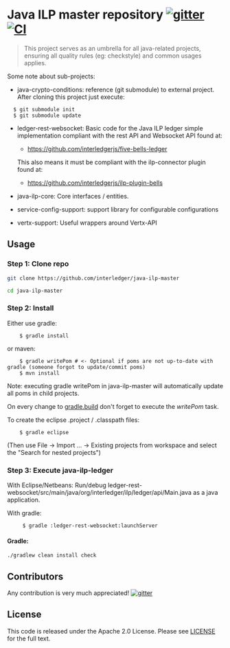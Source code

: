 # Java ILP master repository [![gitter][gitter-image]][gitter-url] [![CI][CI-image]][CI-url] 

[gitter-image]: https://badges.gitter.im/interledger/java.svg
[gitter-url]: https://gitter.im/interledger/java

[CI-image]: https://travis-ci.org/everis-innolab/java-ilp-master.svg?branch=master
[CI-url]: https://travis-ci.org/everis-innolab/java-ilp-master

> This project serves as an umbrella for all java-related projects, ensuring all quality rules (eg: checkstyle) and common usages applies.

Some note about sub-projects:
* java-crypto-conditions: reference (git submodule) to external project. After cloning this project just execute:
```
  $ git submodule init
  $ git submodule update
```
* ledger-rest-websocket: Basic code for the Java ILP ledger simple implementation compliant with the rest API and Websocket API found at:
    - https://github.com/interledgerjs/five-bells-ledger

  This also means it must be compliant with the ilp-connector plugin found at:
     - https://github.com/interledgerjs/ilp-plugin-bells
 
* java-ilp-core:   Core interfaces / entities.
* service-config-support: support library for configurable configurations
* vertx-support:   Useful wrappers around Vertx-API

## Usage

### Step 1: Clone repo

``` sh
git clone https://github.com/interledger/java-ilp-master

cd java-ilp-master
```


### Step 2: Install

Either use gradle:
```
    $ gradle install
```
or maven:
```
    $ gradle writePom # <- Optional if poms are not up-to-date with gradle (someone forgot to update/commit poms)
    $ mvn install
```
Note: executing gradle writePom in java-ilp-master will automatically update all poms in child projects.

On every change to [gradle.build](gradle.build) don't forget to execute the *writePom* task.

To create the eclipse .project / .classpath files:
```
    $ gradle eclipse
```
(Then use File -> Import ... -> Existing projects from workspace and select the "Search for nested projects")

### Step 3: Execute java-ilp-ledger 
With Eclipse/Netbeans:
   Run/debug ledger-rest-websocket/src/main/java/org/interledger/ilp/ledger/api/Main.java as a java application.

With gradle: 
```
     $ gradle :ledger-rest-websocket:launchServer
```

#### Gradle:

``` 
./gradlew clean install check

```

## Contributors

Any contribution is very much appreciated! [![gitter][gitter-image]][gitter-url]

## License

This code is released under the Apache 2.0 License. Please see [LICENSE](LICENSE) for the full text.
